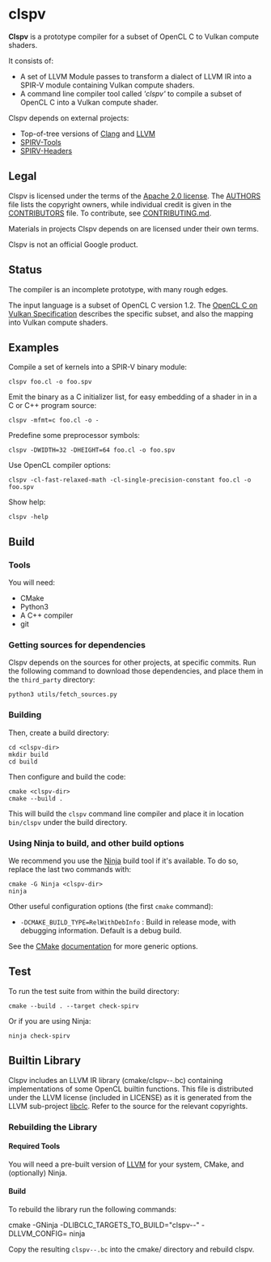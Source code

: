 # clspv

**Clspv** is a prototype compiler for a subset of OpenCL C to Vulkan
compute shaders.

It consists of:
* A set of LLVM Module passes to transform a dialect of LLVM IR into
  a SPIR-V module containing Vulkan compute shaders.
* A command line compiler tool called _'clspv'_ to compile a subset of
  OpenCL C into a Vulkan compute shader.

Clspv depends on external projects:
* Top-of-tree versions of [Clang][Clang] and [LLVM][LLVM]
* [SPIRV-Tools][SPIRV-Tools]
* [SPIRV-Headers][SPIRV-Headers]

## Legal

Clspv is licensed under the terms of the [Apache 2.0 license](LICENSE).
The [AUTHORS](AUTHORS) file lists the copyright owners, while individual
credit is given in the [CONTRIBUTORS](CONTRIBUTORS) file.
To contribute, see [CONTRIBUTING.md](CONTRIBUTING.md).

Materials in projects Clspv depends on are licensed under
their own terms.

Clspv is not an official Google product.

## Status

The compiler is an incomplete prototype, with many rough edges.

The input language is a subset of OpenCL C version 1.2.
The [OpenCL C on Vulkan Specification](docs/OpenCLCOnVulkan.md)
describes the specific subset, and also the mapping into Vulkan compute
shaders.

## Examples

Compile a set of kernels into a SPIR-V binary module:

    clspv foo.cl -o foo.spv

Emit the binary as a C initializer list, for easy embedding of a shader in
in a C or C++ program source:

    clspv -mfmt=c foo.cl -o -

Predefine some preprocessor symbols:

    clspv -DWIDTH=32 -DHEIGHT=64 foo.cl -o foo.spv

Use OpenCL compiler options:

    clspv -cl-fast-relaxed-math -cl-single-precision-constant foo.cl -o foo.spv

Show help:

    clspv -help

## Build

### Tools

You will need:

* CMake
* Python3
* A C++ compiler
* git

### Getting sources for dependencies

Clspv depends on the sources for other projects, at specific commits.
Run the following command to download those dependencies, and place them
in the `third_party` directory:

    python3 utils/fetch_sources.py

### Building

Then, create a build directory:

    cd <clspv-dir>
    mkdir build
    cd build

Then configure and build the code:

    cmake <clspv-dir>
    cmake --build .

This will build the `clspv` command line compiler and place it in
location `bin/clspv` under the build directory.

### Using Ninja to build, and other build options

We recommend you use the [Ninja][Ninja] build tool if it's available.
To do so, replace the last two commands with:

    cmake -G Ninja <clspv-dir>
    ninja

Other useful configuration options (the first `cmake` command):

* `-DCMAKE_BUILD_TYPE=RelWithDebInfo` : Build in release mode, with debugging
  information. Default is a debug build.

See the [CMake][CMake] [documentation][CMake-doc] for more generic options.

## Test

To run the test suite from within the build directory:

    cmake --build . --target check-spirv

Or if you are using Ninja:

    ninja check-spirv

[Clang]: http://clang.llvm.org
[CMake-doc]: https://cmake.org/documentation
[CMake]: https://cmake.org
[LLVM]: http://llvm.org
[Ninja]: https://ninja-build.org
[SPIRV-Headers]: https://github.com/KhronosGroup/SPIRV-Headers
[SPIRV-Tools]: https://github.com/KhronosGroup/SPIRV-Tools

## Builtin Library

Clspv includes an LLVM IR library (cmake/clspv--.bc) containing implementations
of some OpenCL builtin functions. This file is distributed under the LLVM
license (included in LICENSE) as it is generated from the LLVM sub-project
[libclc](https://libclc.llvm.org). Refer to the source for the relevant copyrights.

### Rebuilding the Library

#### Required Tools

You will need a pre-built version of [LLVM](github.com/llvm/llvm-project) for
your system, CMake, and (optionally) Ninja.

#### Build

To rebuild the library run the following commands:

  cmake -GNinja <libclc dir> -DLIBCLC\_TARGETS\_TO\_BUILD="clspv--" -DLLVM\_CONFIG=<path to llvm-config>
  ninja

Copy the resulting `clspv--.bc` into the cmake/ directory and rebuild clspv.

